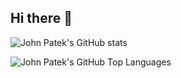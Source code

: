 ## Hi there 👋

![John Patek's GitHub stats](https://github-readme-stats.vercel.app/api?username=johnpatek&show_icons=true&theme=shadow_blue)

![John Patek's GitHub Top Languages](https://github-readme-stats.vercel.app/api/top-langs/?username=johnpatek&layout=compact&show_icons=true&theme=shadow_blue)
